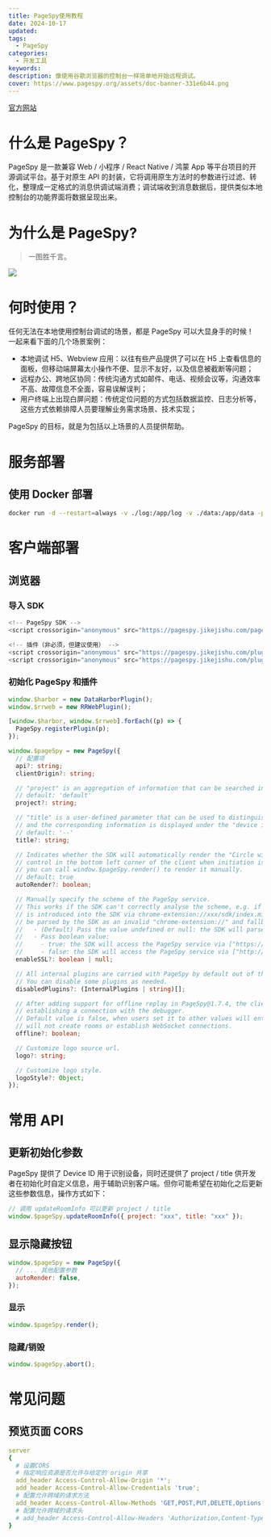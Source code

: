 ```yaml
---
title: PageSpy使用教程
date: 2024-10-17
updated:
tags:
  - PageSpy
categories:
  - 开发工具
keywords:
description: 像使用谷歌浏览器的控制台一样简单地开始远程调试。
cover: https://www.pagespy.org/assets/doc-banner-331e6b44.png
---
```


[官方网站](https://www.pagespy.org/#/)

# 什么是 PageSpy？

PageSpy 是一款兼容 Web / 小程序 / React Native / 鸿蒙 App 等平台项目的开源调试平台。基于对原生 API 的封装，它将调用原生方法时的参数进行过滤、转化，整理成一定格式的消息供调试端消费；调试端收到消息数据后，提供类似本地控制台的功能界面将数据呈现出来。

# 为什么是 PageSpy?

> 一图胜千言。

![](https://pagespy.jikejishu.com/assets/why-is-pagespy-zh-a37ee831.png)

# 何时使用？

任何无法在本地使用控制台调试的场景，都是 PageSpy 可以大显身手的时候！ 一起来看下面的几个场景案例：

- 本地调试 H5、Webview 应用：以往有些产品提供了可以在 H5 上查看信息的面板，但移动端屏幕太小操作不便、显示不友好，以及信息被截断等问题；
- 远程办公、跨地区协同：传统沟通方式如邮件、电话、视频会议等，沟通效率不高、故障信息不全面，容易误解误判；
- 用户终端上出现白屏问题：传统定位问题的方式包括数据监控、日志分析等，这些方式依赖排障人员要理解业务需求场景、技术实现；

PageSpy 的目标，就是为包括以上场景的人员提供帮助。

# 服务部署

## 使用 Docker 部署

```bash
docker run -d --restart=always -v ./log:/app/log -v ./data:/app/data -p 6752:6752 --name="pageSpy" ghcr.io/huolalatech/page-spy-web:latest
```

# 客户端部署

## 浏览器

### 导入 SDK

```js
<!-- PageSpy SDK -->
<script crossorigin="anonymous" src="https://pagespy.jikejishu.com/page-spy/index.min.js"></script>

<!-- 插件（非必须，但建议使用） -->
<script crossorigin="anonymous" src="https://pagespy.jikejishu.com/plugin/data-harbor/index.min.js"></script>
<script crossorigin="anonymous" src="https://pagespy.jikejishu.com/plugin/rrweb/index.min.js"></script>
```

### 初始化 PageSpy 和插件

```ts
window.$harbor = new DataHarborPlugin();
window.$rrweb = new RRWebPlugin();

[window.$harbor, window.$rrweb].forEach((p) => {
  PageSpy.registerPlugin(p);
});

window.$pageSpy = new PageSpy({
  // 配置项
  api?: string;
  clientOrigin?: string;

  // "project" is an aggregation of information that can be searched in the room list on the debug side.
  // default: 'default'
  project?: string;

  // "title" is a user-defined parameter that can be used to distinguish the current debugging client,
  // and the corresponding information is displayed under the "device id" in each debugging connection panel.
  // default: '--'
  title?: string;

  // Indicates whether the SDK will automatically render the "Circle with Logo on White Background"
  // control in the bottom left corner of the client when initiation is complete. If set to false,
  // you can call window.$pageSpy.render() to render it manually.
  // default: true
  autoRender?: boolean;

  // Manually specify the scheme of the PageSpy service.
  // This works if the SDK can't correctly analyse the scheme, e.g. if PageSpy's browser plugin
  // is introduced into the SDK via chrome-extension://xxx/sdk/index.min.js, which will be
  // be parsed by the SDK as an invalid "chrome-extension://" and fallback to ["http://", "ws://"].
  //   - (Default) Pass the value undefined or null: the SDK will parse it automatically;
  //   - Pass boolean value:
  //     - true: the SDK will access the PageSpy service via ["https://", "wss://"].
  //     - false: the SDK will access the PageSpy service via ["http://", "wss://"]
  enableSSL?: boolean | null;

  // All internal plugins are carried with PageSpy by default out of the box.
  // You can disable some plugins as needed.
  disabledPlugins?: (InternalPlugins | string)[];

  // After adding support for offline replay in PageSpy@1.7.4, the client-integrated SDK can work without
  // establishing a connection with the debugger.
  // Default value is false, when users set it to other values will enters "offline mode", where PageSpy
  // will not create rooms or establish WebSocket connections.
  offline?: boolean;

  // Customize logo source url.
  logo?: string;

  // Customize logo style.
  logoStyle?: Object;
});
```

# 常用 API

## 更新初始化参数

PageSpy 提供了 Device ID 用于识别设备，同时还提供了 project / title 供开发者在初始化时自定义信息，用于辅助识别客户端。但你可能希望在初始化之后更新这些参数信息，操作方式如下：

```js
// 调用 updateRoomInfo 可以更新 project / title
window.$pageSpy.updateRoomInfo({ project: "xxx", title: "xxx" });
```

## 显示隐藏按钮

```js
window.$pageSpy = new PageSpy({
  // ... 其他配置参数
  autoRender: false,
});
```

### 显示

```js
window.$pageSpy.render();
```

### 隐藏/销毁

```js
window.$pageSpy.abort();
```

# 常见问题

## 预览页面 CORS

```yml
server
{
  # 设置CORS
  # 指定响应资源是否允许与给定的 origin 共享
  add_header Access-Control-Allow-Origin '*';
  add_header Access-Control-Allow-Credentials 'true';
  # 配置允许跨域的请求方法
  add_header Access-Control-Allow-Methods 'GET,POST,PUT,DELETE,Options';
  # 配置允许跨域的请求头
  # add_header Access-Control-Allow-Headers 'Authorization,Content-Type,Accept,Origin,User-Agent,Cache-Control,X-Mx-ReqToken,X-Requested-With';
}
```
